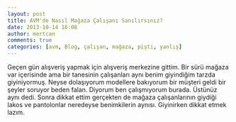 ```yaml
---
layout: post
title: AVM'de Nasıl Mağaza Çalışanı Sanılırsınız?
date: 2013-10-14 16:08
author: mertcan
comments: true
categories: [avm, Blog, çalışan, mağaza, pişti, yanlış]
---
```

Geçen gün alışveriş yapmak için alışveriş merkezine gittim. Bir sürü mağaza var içerisinde ama bir tanesinin çalışanları aynı benim giyindiğim tarzda giyiniyormuş. Neyse dolaşıyorum modellere bakıyorum bir müşteri geldi bir şeyler soruyor beden falan. Diyorum ben çalışmıyorum burada. Üstünüz aynı dedi. Sonra dikkat ettim gerçekten de mağaza çalışanlarının giydiği lakos ve pantolonlar neredeyse benimkilerin aynısı. Giyinirken dikkat etmek lazım.
